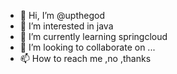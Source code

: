- 👋 Hi, I’m @upthegod
- 👀 I’m interested in java
- 🌱 I’m currently learning springcloud
- 💞️ I’m looking to collaborate on ...
- 📫 How to reach me ,no ,thanks

<!---
upthegod/upthegod is a ✨ special ✨ repository because its `README.md` (this file) appears on your GitHub profile.
You can click the Preview link to take a look at your changes.
--->
